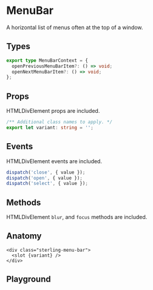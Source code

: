 <script>
    import Playground from './MenuBarPlayground.svelte';
</script>

# MenuBar

A horizontal list of menus often at the top of a window.

## Types

```ts
export type MenuBarContext = {
  openPreviousMenuBarItem?: () => void;
  openNextMenuBarItem?: () => void;
};
```

## Props

HTMLDivElement props are included.

```ts
/** Additional class names to apply. */
export let variant: string = '';
```

## Events

HTMLDivElement events are included.

```ts
dispatch('close', { value });
dispatch('open', { value });
dispatch('select', { value });
```

## Methods

HTMLDivElement `blur`, and `focus` methods are included.

## Anatomy

```svelte
<div class="sterling-menu-bar">
  <slot {variant} />
</div>
```

## Playground

<Playground />

